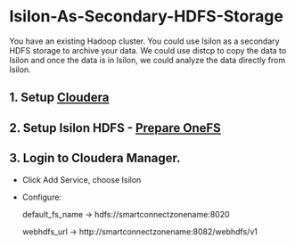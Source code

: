 # Isilon-As-Secondary-HDFS-Storage
You have an existing Hadoop cluster. You could use Isilon as a secondary HDFS storage to archive your data. 
We could use distcp to copy the data to Isilon and once the data is in Isilon, we could analyze the data directly from Isilon.

## 1. Setup [Cloudera](https://www.cloudera.com/documentation/enterprise/5-15-x/topics/installation.html)
## 2. Setup Isilon HDFS - [Prepare OneFS](https://www.emc.com/collateral/TechnicalDocument/docu82332.pdf)
## 3. Login to Cloudera Manager.
  - Click Add Service, choose Isilon
  - Configure: 
    
	default_fs_name -> hdfs://smartconnectzonename:8020
    
	webhdfs_url -> http://smartconnectzonename:8082/webhdfs/v1
